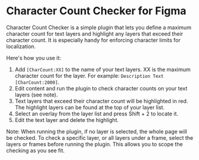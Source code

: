 # Character Count Checker for Figma
Character Count Checker is a simple plugin that lets you define a maximum character count for text layers and highlight any layers that exceed their character count. It is especially handy for enforcing character limits for localization.

Here's how you use it:
1. Add `[CharCount:XX]` to the name of your text layers. XX is the maximum character count for the layer. For example: `Description Text [CharCount:2000]`.
2. Edit content and run the plugin to check character counts on your text layers (see note).
3. Text layers that exceed their character count will be highlighted in red. The highlight layers can be found at the top of your layer list.
4. Select an overlay from the layer list and press Shift + 2 to locate it.
5. Edit the text layer and delete the highlight.

Note: When running the plugin, if no layer is selected, the whole page will be checked. To check a specific layer, or all layers under a frame, select the layers or frames before running the plugin. This allows you to scope the checking as you see fit.
